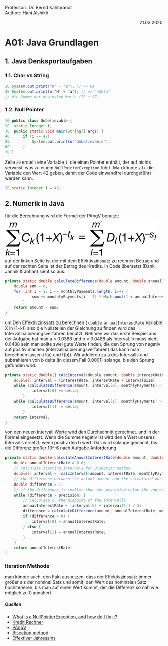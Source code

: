 Professor:: Dr. Bernd Kahlbrandt  
Author:: Hani Alshikh  
<div style="text-align: right">21.03.2020</div>

# A01: Java Grundlagen

## 1. Java Denksportaufgaben

### 1.1. Char vs String

```java
10 System.out.print("H" + "a"); // => Ha
20 System.out.println(’H’ + ’a’); // => "169\n"
// die Summe der dezimalen Werte (72 + 97)
```

### 1.2. Null Pointer

```java
10 public class Unbelievable {
20  static Integer i;
30  public static void main(String[] args) {
40      if (i == 42)
50          System.out.println("Unbelievable");
60      }
70 }
```

Zeile ```20``` erstellt eine Variable ```i```, die einen Pointer enthält, der auf nichts verweist, was zu einem ```NullPointerException``` führt. Man könnte z.b. die Variable den Wert 42 geben, damit der Code einwandfrei durchgeführt werden kann.
```java
20 static Integer i = 42;
```

## 2. Numerik in Java

für die Berechnung wird die Formel der PAngV benutzt: 
![PAngV](resources/PAngV.jpg)<br>
auf der linken Seite ist der mit dem Effektivzinssatz zu rechnen Betrag und auf der rechten Seite ist der Betrag des Kredits. In Code übersetzt (Dank Jannik & Johan) sieht so aus:
```java
private static double calculateDifference(double amount, double annualInterestRate, double[] monthlyPayments) {
    double sum = 0;
    for (int i = 1; i <= monthlyPayments.length; i++) {
            sum += monthlyPayments[i - 1] * Math.pow((1 + annualInterestRate), -(1.0 / 12.0 * i));
        }
    return amount - sum;
}
```  

um Den Effektivzinssatz zu berechnen ( ```double annualInterestRate``` Variable X in (1+x)) also die Nullstellen der Gleichung zu finden wird das Intervallhalbierungsverfahren benutzt. Nehmen wir das erste Beispiel aus der Aufgabe hat man a = 0.0388 und b = 0.0488 als Interval. b muss nicht 0.0488 sein man sollte zwei gute Werte finden, die den Sprung von negativ auf positiv machen (intervallhalbierungsverfahren) das kann man berechnen lassen (f(a) und f(b)). Wir addieren zu a des Intervalls und subtrahieren von b delta (in diesem Fall 0.0001) solange, bis den Sprung gefunden wird.

```java
private static double[] calcInterval(double amount, double interestRate, double[] monthlyPayments) {
    double[] interval = {interestRate, interestRate + intervalSize};
    while (calculateDifference(amount, interval[0], monthlyPayments) < 0){
            interval[0] += delta;
        }
    while (calculateDifference(amount, interval[1], monthlyPayments) > 0){
            interval[1] -= delta;
        }
    return interval;
}
```

von den neuen Intervall Werte wird den Durchschnitt gerechnet. und in der Formel eingesetzt. Wenn die Summe negativ ist  wird den a Wert unseres Intervalls ersetzt, wenn positiv den b wert. Das wird solange gemacht, bis die Differenz großer 10^-6 nach Aufgabe Anforderung.

```java
private static double calculateAnnualInterestRate(double amount, double interestRate, double[] monthlyPayments) {
    double annualInterestRate = 0.0;
    // calculate starting intervals for Bisection method
    double[] interval =  calcInterval(amount, interestRate, monthlyPayments);
    // the difference between the actual amount and the calculated one
    double difference = 1;
    // if the difference is smaller than the precision value the approximation is achieved
    while (difference > precision) {
        // Calculate c, the midpoint of the intervalls
        annualInterestRate = (interval[0] + interval[1]) / 2;
        difference = calculateDifference(amount, annualInterestRate, monthlyPayments);
        if (difference > 0) {
            interval[0] = annualInterestRate;
        } else {
            interval[1] = annualInterestRate;
        }
    }
    return annualInterestRate;
}
``` 

### Iteration Methode

man könnte auch, den Fakt ausnutzen, dass der Effektivzinssatz immer größer als der nominal Satz und somit, den Wert des nominalen Satz hochiterieren, bis man auf einen Wert kommt, der die Differenz so nah wie möglich zu 0 annähert.  

##### Quellen
- [What is a NullPointerException, and how do I fix it?](https://stackoverflow.com/questions/218384/what-is-a-nullpointerexception-and-how-do-i-fix-it)
- [Kredit Rechner](https://www.finanzen-rechner.net/kreditrechner.php)
- [PAngV](http://www.gesetze-im-internet.de/pangv/anlage.html)
- [Bisection method](https://en.wikipedia.org/wiki/Bisection_method)
- [Effektiver Jahreszins](https://de.wikipedia.org/wiki/Effektiver_Jahreszins)